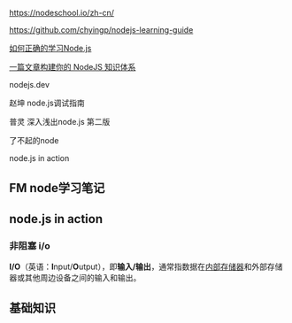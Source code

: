<https://nodeschool.io/zh-cn/>

<https://github.com/chyingp/nodejs-learning-guide>

[如何正确的学习Node.js](https://www.bookstack.cn/read/How-to-learn-node-correctly/README.md)



[一篇文章构建你的 NodeJS 知识体系](https://juejin.im/post/5c4c0ee8f265da61117aa527)

nodejs.dev

赵坤 node.js调试指南

普灵 深入浅出node.js 第二版

了不起的node



node.js in action

## FM node学习笔记

## node.js in action





### 非阻塞 i/o

 **I/O**（英语：**I**nput/**O**utput），即**输入/输出**，通常指数据在[内部存储器](https://zh.wikipedia.org/wiki/内部存储器)和外部存储器或其他周边设备之间的输入和输出。

## 基础知识


